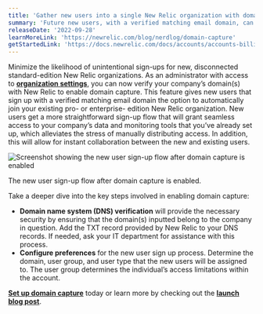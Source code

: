```yaml
---
title: 'Gather new users into a single New Relic organization with domain capture' 
summary: 'Future new users, with a verified matching email domain, can now be automatically added to their company’s existing New Relic organization.' 
releaseDate: '2022-09-28' 
learnMoreLink: 'https://newrelic.com/blog/nerdlog/domain-capture' 
getStartedLink: 'https://docs.newrelic.com/docs/accounts/accounts-billing/account-setup/domain-capture/'
---
```


Minimize the likelihood of unintentional sign-ups for new, disconnected standard-edition New Relic organizations. As an administrator with access to [**organization settings**](https://docs.newrelic.com/docs/accounts/accounts-billing/new-relic-one-user-management/user-management-concepts/#admin-settings), you can now verify your company’s domain(s) with New Relic to enable domain capture. This feature gives new users that sign up with a verified matching email domain the option to automatically join your existing pro- or enterprise- edition New Relic organization. New users get a more straightforward sign-up flow that will grant seamless access to your company’s data and monitoring tools that you’ve already set up, which alleviates the stress of manually distributing access. In addition, this will allow for instant collaboration between the new and existing users.

![Screenshot showing the new user sign-up flow after domain capture is enabled](./images/DomainCaptureSignUpFlow.png "Screenshot showing the new user sign-up flow after domain capture is enabled")

<figcaption>
The new user sign-up flow after domain capture is enabled.
</figcaption>

Take a deeper dive into the key steps involved in enabling domain capture:
* **Domain name system (DNS) verification** will provide the necessary security by ensuring that the domain(s) inputted belong to the company in question. Add the TXT record provided by New Relic to your DNS records. If needed, ask your IT department for assistance with this process.
* **Configure preferences** for the new user sign up process. Determine the domain, user group, and user type that the new users will be assigned to. The user group determines the individual’s access limitations within the account.

[**Set up domain capture**](https://docs.newrelic.com/docs/accounts/accounts-billing/account-setup/domain-capture) today or learn more by checking out the [**launch blog post**](https://newrelic.com/blog/nerdlog/domain-capture).
